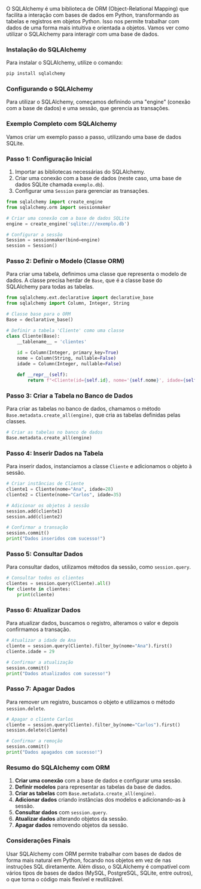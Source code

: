 O SQLAlchemy é uma biblioteca de ORM (Object-Relational Mapping) que facilita a interação com bases de dados em Python, transformando as tabelas e registros em objetos Python. Isso nos permite trabalhar com dados de uma forma mais intuitiva e orientada a objetos. Vamos ver como utilizar o SQLAlchemy para interagir com uma base de dados.

### Instalação do SQLAlchemy

Para instalar o SQLAlchemy, utilize o comando:

```bash
pip install sqlalchemy
```

### Configurando o SQLAlchemy

Para utilizar o SQLAlchemy, começamos definindo uma "engine" (conexão com a base de dados) e uma sessão, que gerencia as transações.

### Exemplo Completo com SQLAlchemy

Vamos criar um exemplo passo a passo, utilizando uma base de dados SQLite.

### Passo 1: Configuração Inicial

1. Importar as bibliotecas necessárias do SQLAlchemy.
2. Criar uma conexão com a base de dados (neste caso, uma base de dados SQLite chamada `exemplo.db`).
3. Configurar uma `Session` para gerenciar as transações.

```python
from sqlalchemy import create_engine
from sqlalchemy.orm import sessionmaker

# Criar uma conexão com a base de dados SQLite
engine = create_engine('sqlite:///exemplo.db')

# Configurar a sessão
Session = sessionmaker(bind=engine)
session = Session()
```

### Passo 2: Definir o Modelo (Classe ORM)

Para criar uma tabela, definimos uma classe que representa o modelo de dados. A classe precisa herdar de `Base`, que é a classe base do SQLAlchemy para todas as tabelas.

```python
from sqlalchemy.ext.declarative import declarative_base
from sqlalchemy import Column, Integer, String

# Classe base para o ORM
Base = declarative_base()

# Definir a tabela 'Cliente' como uma classe
class Cliente(Base):
    __tablename__ = 'clientes'
    
    id = Column(Integer, primary_key=True)
    nome = Column(String, nullable=False)
    idade = Column(Integer, nullable=False)

    def __repr__(self):
        return f"<Cliente(id={self.id}, nome='{self.nome}', idade={self.idade})>"
```

### Passo 3: Criar a Tabela no Banco de Dados

Para criar as tabelas no banco de dados, chamamos o método `Base.metadata.create_all(engine)`, que cria as tabelas definidas pelas classes.

```python
# Criar as tabelas no banco de dados
Base.metadata.create_all(engine)
```

### Passo 4: Inserir Dados na Tabela

Para inserir dados, instanciamos a classe `Cliente` e adicionamos o objeto à sessão.

```python
# Criar instâncias de Cliente
cliente1 = Cliente(nome="Ana", idade=28)
cliente2 = Cliente(nome="Carlos", idade=35)

# Adicionar os objetos à sessão
session.add(cliente1)
session.add(cliente2)

# Confirmar a transação
session.commit()
print("Dados inseridos com sucesso!")
```

### Passo 5: Consultar Dados

Para consultar dados, utilizamos métodos da sessão, como `session.query`.

```python
# Consultar todos os clientes
clientes = session.query(Cliente).all()
for cliente in clientes:
    print(cliente)
```

### Passo 6: Atualizar Dados

Para atualizar dados, buscamos o registro, alteramos o valor e depois confirmamos a transação.

```python
# Atualizar a idade de Ana
cliente = session.query(Cliente).filter_by(nome="Ana").first()
cliente.idade = 29

# Confirmar a atualização
session.commit()
print("Dados atualizados com sucesso!")
```

### Passo 7: Apagar Dados

Para remover um registro, buscamos o objeto e utilizamos o método `session.delete`.

```python
# Apagar o cliente Carlos
cliente = session.query(Cliente).filter_by(nome="Carlos").first()
session.delete(cliente)

# Confirmar a remoção
session.commit()
print("Dados apagados com sucesso!")
```

### Resumo do SQLAlchemy com ORM

1. **Criar uma conexão** com a base de dados e configurar uma sessão.
2. **Definir modelos** para representar as tabelas da base de dados.
3. **Criar as tabelas** com `Base.metadata.create_all(engine)`.
4. **Adicionar dados** criando instâncias dos modelos e adicionando-as à sessão.
5. **Consultar dados** com `session.query`.
6. **Atualizar dados** alterando objetos da sessão.
7. **Apagar dados** removendo objetos da sessão.

### Considerações Finais

Usar SQLAlchemy com ORM permite trabalhar com bases de dados de forma mais natural em Python, focando nos objetos em vez de nas instruções SQL diretamente. Além disso, o SQLAlchemy é compatível com vários tipos de bases de dados (MySQL, PostgreSQL, SQLite, entre outros), o que torna o código mais flexível e reutilizável.
